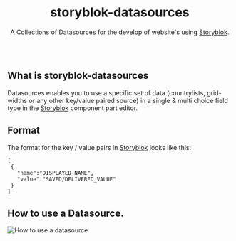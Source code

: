 <p align="center">
  <h1 align="center">storyblok-datasources</h1>
  <p align="center">A Collections of Datasources for the develop of website's using <a href="https://www.storyblok.com" target="_blank">Storyblok</a>.</p>
</p>
<br><br>

## What is storyblok-datasources
Datasources enables you to use a specific set of data (countrylists, grid-widths or any other key/value paired source) in a single & multi choice field type in the [Storyblok](https://www.storyblok.com) component part editor.


## Format
The format for the key / value pairs in [Storyblok](https://www.storyblok.com) looks like this:

```
[
 {
   "name":"DISPLAYED_NAME",
   "value":"SAVED/DELIVERED_VALUE"
 }
]
```

## How to use a Datasource.
![How to use a datasource](https://a.storyblok.com/f/40044/3a239450ea/ezgif-com-10707cd7eb.gif)
